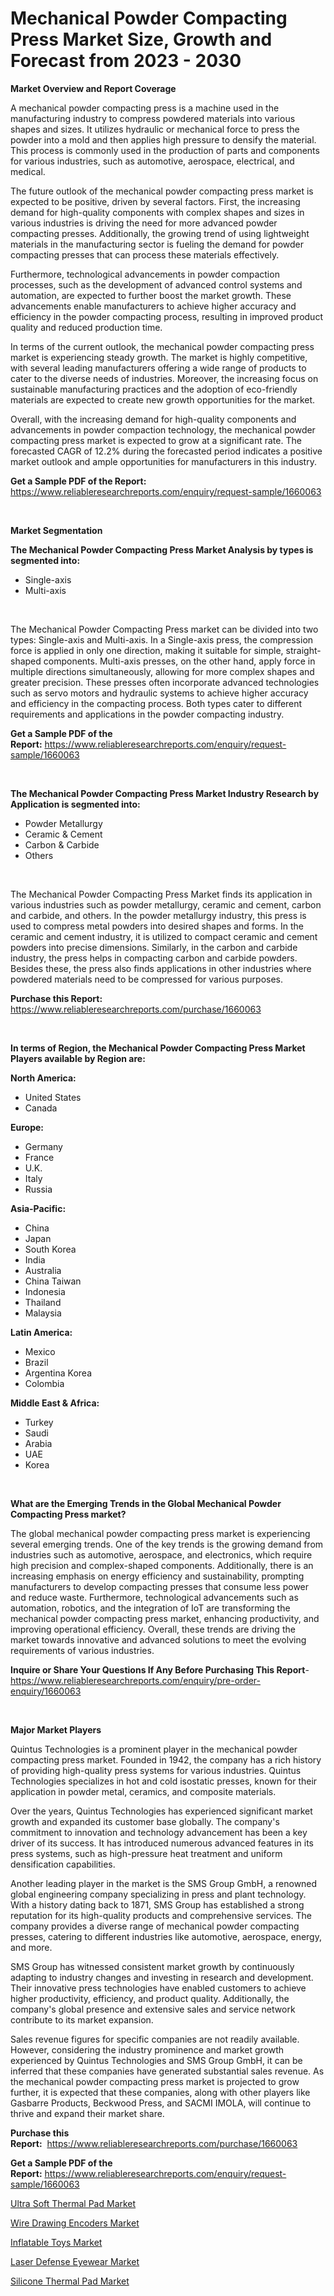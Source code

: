 <p><h1>Mechanical Powder Compacting Press Market Size, Growth and Forecast from 2023 - 2030</h1></p><p><strong>Market Overview and Report Coverage</strong></p>
<p><p>A mechanical powder compacting press is a machine used in the manufacturing industry to compress powdered materials into various shapes and sizes. It utilizes hydraulic or mechanical force to press the powder into a mold and then applies high pressure to densify the material. This process is commonly used in the production of parts and components for various industries, such as automotive, aerospace, electrical, and medical.</p><p>The future outlook of the mechanical powder compacting press market is expected to be positive, driven by several factors. First, the increasing demand for high-quality components with complex shapes and sizes in various industries is driving the need for more advanced powder compacting presses. Additionally, the growing trend of using lightweight materials in the manufacturing sector is fueling the demand for powder compacting presses that can process these materials effectively.</p><p>Furthermore, technological advancements in powder compaction processes, such as the development of advanced control systems and automation, are expected to further boost the market growth. These advancements enable manufacturers to achieve higher accuracy and efficiency in the powder compacting process, resulting in improved product quality and reduced production time.</p><p>In terms of the current outlook, the mechanical powder compacting press market is experiencing steady growth. The market is highly competitive, with several leading manufacturers offering a wide range of products to cater to the diverse needs of industries. Moreover, the increasing focus on sustainable manufacturing practices and the adoption of eco-friendly materials are expected to create new growth opportunities for the market.</p><p>Overall, with the increasing demand for high-quality components and advancements in powder compaction technology, the mechanical powder compacting press market is expected to grow at a significant rate. The forecasted CAGR of 12.2% during the forecasted period indicates a positive market outlook and ample opportunities for manufacturers in this industry.</p></p>
<p><strong>Get a Sample PDF of the Report:</strong> <a href="https://www.reliableresearchreports.com/enquiry/request-sample/1660063">https://www.reliableresearchreports.com/enquiry/request-sample/1660063</a></p>
<p>&nbsp;</p>
<p><strong>Market Segmentation</strong></p>
<p><strong>The Mechanical Powder Compacting Press Market Analysis by types is segmented into:</strong></p>
<p><ul><li>Single-axis</li><li>Multi-axis</li></ul></p>
<p>&nbsp;</p>
<p><p>The Mechanical Powder Compacting Press market can be divided into two types: Single-axis and Multi-axis. In a Single-axis press, the compression force is applied in only one direction, making it suitable for simple, straight-shaped components. Multi-axis presses, on the other hand, apply force in multiple directions simultaneously, allowing for more complex shapes and greater precision. These presses often incorporate advanced technologies such as servo motors and hydraulic systems to achieve higher accuracy and efficiency in the compacting process. Both types cater to different requirements and applications in the powder compacting industry.</p></p>
<p><strong>Get a Sample PDF of the Report:</strong>&nbsp;<a href="https://www.reliableresearchreports.com/enquiry/request-sample/1660063">https://www.reliableresearchreports.com/enquiry/request-sample/1660063</a></p>
<p>&nbsp;</p>
<p><strong>The Mechanical Powder Compacting Press Market Industry Research by Application is segmented into:</strong></p>
<p><ul><li>Powder Metallurgy</li><li>Ceramic & Cement</li><li>Carbon & Carbide</li><li>Others</li></ul></p>
<p>&nbsp;</p>
<p><p>The Mechanical Powder Compacting Press Market finds its application in various industries such as powder metallurgy, ceramic and cement, carbon and carbide, and others. In the powder metallurgy industry, this press is used to compress metal powders into desired shapes and forms. In the ceramic and cement industry, it is utilized to compact ceramic and cement powders into precise dimensions. Similarly, in the carbon and carbide industry, the press helps in compacting carbon and carbide powders. Besides these, the press also finds applications in other industries where powdered materials need to be compressed for various purposes.</p></p>
<p><strong>Purchase this Report:</strong>&nbsp; <a href="https://www.reliableresearchreports.com/purchase/1660063">https://www.reliableresearchreports.com/purchase/1660063</a></p>
<p>&nbsp;</p>
<p><strong>In terms of Region, the Mechanical Powder Compacting Press Market Players available by Region are:</strong></p>
<p>
    <p> <strong> North America: </strong>
        <ul>
            <li>United States</li>
            <li>Canada</li>
        </ul>
        </p> 
    <p> <strong> Europe: </strong>
        <ul>
            <li>Germany</li>
            <li>France</li>
            <li>U.K.</li>
            <li>Italy</li>
            <li>Russia</li>
        </ul>
        </p> 
    <p> <strong> Asia-Pacific: </strong>
        <ul>
            <li>China</li>
            <li>Japan</li>
            <li>South Korea</li>
            <li>India</li>
            <li>Australia</li>
            <li>China Taiwan</li>
            <li>Indonesia</li>
            <li>Thailand</li>
            <li>Malaysia</li>
        </ul>
        </p> 
    <p> <strong> Latin America: </strong>
        <ul>
            <li>Mexico</li>
            <li>Brazil</li>
            <li>Argentina Korea</li>
            <li>Colombia</li>
        </ul>
        </p> 
    <p> <strong> Middle East & Africa: </strong>
        <ul>
            <li>Turkey</li>
            <li>Saudi</li>
            <li>Arabia</li>
            <li>UAE</li>
            <li>Korea</li>
        </ul>
    </p>
    </p>
<p>&nbsp;</p>
<p><strong>What are the Emerging Trends in the Global Mechanical Powder Compacting Press market?</strong></p>
<p><p>The global mechanical powder compacting press market is experiencing several emerging trends. One of the key trends is the growing demand from industries such as automotive, aerospace, and electronics, which require high precision and complex-shaped components. Additionally, there is an increasing emphasis on energy efficiency and sustainability, prompting manufacturers to develop compacting presses that consume less power and reduce waste. Furthermore, technological advancements such as automation, robotics, and the integration of IoT are transforming the mechanical powder compacting press market, enhancing productivity, and improving operational efficiency. Overall, these trends are driving the market towards innovative and advanced solutions to meet the evolving requirements of various industries.</p></p>
<p><strong>Inquire or Share Your Questions If Any Before Purchasing This Report</strong>- <a href="https://www.reliableresearchreports.com/enquiry/pre-order-enquiry/1660063">https://www.reliableresearchreports.com/enquiry/pre-order-enquiry/1660063</a></p>
<p>&nbsp;</p>
<p><strong>Major Market Players</strong></p>
<p><p>Quintus Technologies is a prominent player in the mechanical powder compacting press market. Founded in 1942, the company has a rich history of providing high-quality press systems for various industries. Quintus Technologies specializes in hot and cold isostatic presses, known for their application in powder metal, ceramics, and composite materials.</p><p>Over the years, Quintus Technologies has experienced significant market growth and expanded its customer base globally. The company's commitment to innovation and technology advancement has been a key driver of its success. It has introduced numerous advanced features in its press systems, such as high-pressure heat treatment and uniform densification capabilities.</p><p>Another leading player in the market is the SMS Group GmbH, a renowned global engineering company specializing in press and plant technology. With a history dating back to 1871, SMS Group has established a strong reputation for its high-quality products and comprehensive services. The company provides a diverse range of mechanical powder compacting presses, catering to different industries like automotive, aerospace, energy, and more.</p><p>SMS Group has witnessed consistent market growth by continuously adapting to industry changes and investing in research and development. Their innovative press technologies have enabled customers to achieve higher productivity, efficiency, and product quality. Additionally, the company's global presence and extensive sales and service network contribute to its market expansion.</p><p>Sales revenue figures for specific companies are not readily available. However, considering the industry prominence and market growth experienced by Quintus Technologies and SMS Group GmbH, it can be inferred that these companies have generated substantial sales revenue. As the mechanical powder compacting press market is projected to grow further, it is expected that these companies, along with other players like Gasbarre Products, Beckwood Press, and SACMI IMOLA, will continue to thrive and expand their market share.</p></p>
<p><strong>Purchase this Report:</strong>&nbsp;&nbsp;<a href="https://www.reliableresearchreports.com/purchase/1660063">https://www.reliableresearchreports.com/purchase/1660063</a></p>
<p></p>
<p><strong>Get a Sample PDF of the Report:</strong>&nbsp;<a href="https://www.reliableresearchreports.com/enquiry/request-sample/1660063">https://www.reliableresearchreports.com/enquiry/request-sample/1660063</a></p>
<p><p><a href="https://medium.com/@humanhydrohq/ultra-soft-thermal-pad-market-insight-market-trends-growth-forecasted-from-2023-to-2030-bee8388686e3">Ultra Soft Thermal Pad Market</a></p><p><a href="https://github.com/maliyahmorrow6654/Market-Research-Report-List-1/blob/main/wire-drawing-encoders-market.md">Wire Drawing Encoders Market</a></p><p><a href="https://www.linkedin.com/pulse/inflatable-toys-market-insights-players-forecast-till-2030-axpee/">Inflatable Toys Market</a></p><p><a href="https://www.linkedin.com/pulse/laser-defense-eyewear-market-insights-players-forecast-7c53e/">Laser Defense Eyewear Market</a></p><p><a href="https://medium.com/@prakrishnarp23/silicone-thermal-pad-market-insight-market-trends-growth-forecasted-from-2023-to-2030-c5bfb7375bf3">Silicone Thermal Pad Market</a></p></p>